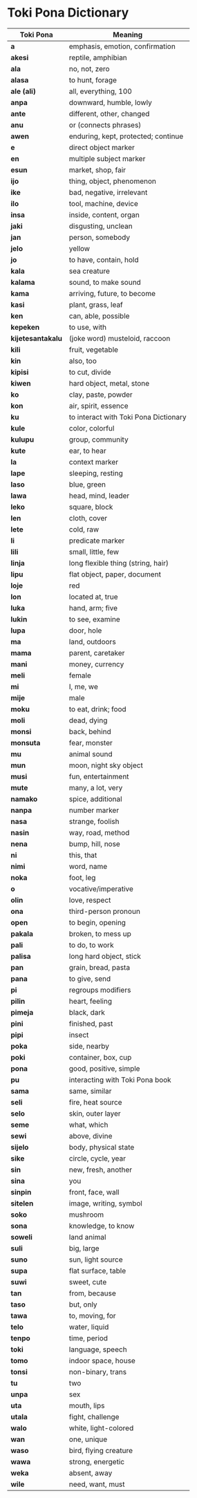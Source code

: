 # Toki Pona Dictionary

| Toki Pona           | Meaning                               |
| ------------------- | ------------------------------------- |
| **a**               | emphasis, emotion, confirmation       |
| **akesi**           | reptile, amphibian                    |
| **ala**             | no, not, zero                         |
| **alasa**           | to hunt, forage                       |
| **ale (ali)**       | all, everything, 100                  |
| **anpa**            | downward, humble, lowly               |
| **ante**            | different, other, changed             |
| **anu**             | or (connects phrases)                 |
| **awen**            | enduring, kept, protected; continue   |
| **e**               | direct object marker                  |
| **en**              | multiple subject marker               |
| **esun**            | market, shop, fair                    |
| **ijo**             | thing, object, phenomenon             |
| **ike**             | bad, negative, irrelevant             |
| **ilo**             | tool, machine, device                 |
| **insa**            | inside, content, organ                |
| **jaki**            | disgusting, unclean                   |
| **jan**             | person, somebody                      |
| **jelo**            | yellow                                |
| **jo**              | to have, contain, hold                |
| **kala**            | sea creature                          |
| **kalama**          | sound, to make sound                  |
| **kama**            | arriving, future, to become           |
| **kasi**            | plant, grass, leaf                    |
| **ken**             | can, able, possible                   |
| **kepeken**         | to use, with                          |
| **kijetesantakalu** | (joke word) musteloid, raccoon        |
| **kili**            | fruit, vegetable                      |
| **kin**             | also, too                             |
| **kipisi**          | to cut, divide                        |
| **kiwen**           | hard object, metal, stone             |
| **ko**              | clay, paste, powder                   |
| **kon**             | air, spirit, essence                  |
| **ku**              | to interact with Toki Pona Dictionary |
| **kule**            | color, colorful                       |
| **kulupu**          | group, community                      |
| **kute**            | ear, to hear                          |
| **la**              | context marker                        |
| **lape**            | sleeping, resting                     |
| **laso**            | blue, green                           |
| **lawa**            | head, mind, leader                    |
| **leko**            | square, block                         |
| **len**             | cloth, cover                          |
| **lete**            | cold, raw                             |
| **li**              | predicate marker                      |
| **lili**            | small, little, few                    |
| **linja**           | long flexible thing (string, hair)    |
| **lipu**            | flat object, paper, document          |
| **loje**            | red                                   |
| **lon**             | located at, true                      |
| **luka**            | hand, arm; five                       |
| **lukin**           | to see, examine                       |
| **lupa**            | door, hole                            |
| **ma**              | land, outdoors                        |
| **mama**            | parent, caretaker                     |
| **mani**            | money, currency                       |
| **meli**            | female                                |
| **mi**              | I, me, we                             |
| **mije**            | male                                  |
| **moku**            | to eat, drink; food                   |
| **moli**            | dead, dying                           |
| **monsi**           | back, behind                          |
| **monsuta**         | fear, monster                         |
| **mu**              | animal sound                          |
| **mun**             | moon, night sky object                |
| **musi**            | fun, entertainment                    |
| **mute**            | many, a lot, very                     |
| **namako**          | spice, additional                     |
| **nanpa**           | number marker                         |
| **nasa**            | strange, foolish                      |
| **nasin**           | way, road, method                     |
| **nena**            | bump, hill, nose                      |
| **ni**              | this, that                            |
| **nimi**            | word, name                            |
| **noka**            | foot, leg                             |
| **o**               | vocative/imperative                   |
| **olin**            | love, respect                         |
| **ona**             | third-person pronoun                  |
| **open**            | to begin, opening                     |
| **pakala**          | broken, to mess up                    |
| **pali**            | to do, to work                        |
| **palisa**          | long hard object, stick               |
| **pan**             | grain, bread, pasta                   |
| **pana**            | to give, send                         |
| **pi**              | regroups modifiers                    |
| **pilin**           | heart, feeling                        |
| **pimeja**          | black, dark                           |
| **pini**            | finished, past                        |
| **pipi**            | insect                                |
| **poka**            | side, nearby                          |
| **poki**            | container, box, cup                   |
| **pona**            | good, positive, simple                |
| **pu**              | interacting with Toki Pona book       |
| **sama**            | same, similar                         |
| **seli**            | fire, heat source                     |
| **selo**            | skin, outer layer                     |
| **seme**            | what, which                           |
| **sewi**            | above, divine                         |
| **sijelo**          | body, physical state                  |
| **sike**            | circle, cycle, year                   |
| **sin**             | new, fresh, another                   |
| **sina**            | you                                   |
| **sinpin**          | front, face, wall                     |
| **sitelen**         | image, writing, symbol                |
| **soko**            | mushroom                              |
| **sona**            | knowledge, to know                    |
| **soweli**          | land animal                           |
| **suli**            | big, large                            |
| **suno**            | sun, light source                     |
| **supa**            | flat surface, table                   |
| **suwi**            | sweet, cute                           |
| **tan**             | from, because                         |
| **taso**            | but, only                             |
| **tawa**            | to, moving, for                       |
| **telo**            | water, liquid                         |
| **tenpo**           | time, period                          |
| **toki**            | language, speech                      |
| **tomo**            | indoor space, house                   |
| **tonsi**           | non-binary, trans                     |
| **tu**              | two                                   |
| **unpa**            | sex                                   |
| **uta**             | mouth, lips                           |
| **utala**           | fight, challenge                      |
| **walo**            | white, light-colored                  |
| **wan**             | one, unique                           |
| **waso**            | bird, flying creature                 |
| **wawa**            | strong, energetic                     |
| **weka**            | absent, away                          |
| **wile**            | need, want, must                      |
